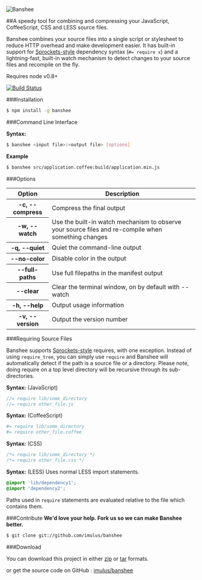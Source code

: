 ![Banshee](https://raw.github.com/imulus/banshee/gh-pages/images/banshee-horizontal-lockup.png)

##A speedy tool for combining and compressing your JavaScript, CoffeeScript, CSS and LESS source files.

Banshee combines your source files into a single script or stylesheet to reduce HTTP overhead and make development easier. It has built-in support for <a href="https://github.com/sstephenson/sprockets">Sprockets-style</a> dependency syntax (`#= require x`) and a lightning-fast, built-in watch mechanism to detect changes to your source files and recompile on the fly.

Requires node v0.8+

[![Build Status](https://secure.travis-ci.org/imulus/banshee.png)](http://travis-ci.org/imulus/banshee)


###Installation

```bash
$ npm install -g banshee
```

###Command Line Interface

**Syntax:**

```bash
$ banshee <input file>:<output file> [options]
```

**Example**

```bash
$ banshee src/application.coffee:build/application.min.js
```


###Options

<table>
	<thead>
		<th>Option</th>
		<th>Description</th>
	</thead>
	<tbody>
		<tr>
			<th>-c, --compress</th>
			<td>Compress the final output</td>
		</tr>
		<tr>
			<th>-w, --watch</th>
			<td>Use the built-in watch mechanism to observe your source files and re-compile when something changes</td>
		</tr>
		<tr>
			<th>-q, --quiet</th>
			<td>Quiet the command-line output</td>
		</tr>
		<tr>
			<th>--no-color</th>
			<td>Disable color in the output</td>
		</tr>
		<tr>
			<th>--full-paths</th>
			<td>Use full filepaths in the manifest output</td>
		</tr>
		<tr>
			<th>--clear</th>
			<td>Clear the terminal window, on by default with --watch</td>
		</tr>
		<tr>
			<th>-h, --help</th>
			<td>Output usage information</td>
		</tr>
		<tr>
			<th>-v, --version</th>
			<td>Output the version number</td>
		</tr>
	</tbody>
</table>


###Requiring Source Files

Banshee supports [Sprockets-style](https://github.com/sstephenson/sprockets) requires, with one exception. Instead of using `require_tree`, you can simply use `require` and Banshee will automatically detect if the path is a source file or a directory. Please note, doing require on a top level directory will be recursive through its sub-directories.


**Syntax:** (JavaScript)

```javascript
//= require lib/some_directory
//= require other_file.js
```

**Syntax:** (CoffeeScript)

```coffee
#= require lib/some_directory
#= require other_file.coffee
```

**Syntax:** (CSS)
```css
/*= require lib/some_directory */
/*= require other_file.css */
```

**Syntax:** (LESS) Uses normal LESS import statements.
```css
@import 'lib/dependency1';
@import 'dependency2';
```

Paths used in `require` statements are evaluated relative to the file which contains them.


###Contribute
**We'd love your help. Fork us so we can make Banshee better.**

```bash
$ git clone git://github.com/imulus/banshee
```

###Download

You can download this project in either
[zip](http://github.com/imulus/banshee/zipball/master) or [tar](http://github.com/imulus/banshee/tarball/master) formats.

or get the source code on GitHub : [imulus/banshee](http://github.com/imulus/banshee)





